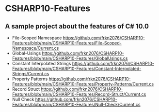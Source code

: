 # CSHARP10-Features
## A sample project about the features of C# 10.0

* File-Scoped Namespace https://github.com/frkn2076/CSHARP10-Features/blob/main/CSHARP10-Features/File-Scoped-Namespace/Current.cs
* Global-Usings https://github.com/frkn2076/CSHARP10-Features/blob/main/CSHARP10-Features/GlobalUsings.cs
* Constant Interpolated Strings https://github.com/frkn2076/CSHARP10-Features/blob/main/CSHARP10-Features/Constant-Interpolated-Strings/Current.cs
* Property Patterns https://github.com/frkn2076/CSHARP10-Features/blob/main/CSHARP10-Features/Property-Patterns/Current.cs
* Record Struct https://github.com/frkn2076/CSHARP10-Features/blob/main/CSHARP10-Features/Record-Struct/Current.cs
* Null Check https://github.com/frkn2076/CSHARP10-Features/blob/main/CSHARP10-Features/Null-Check/Current.cs
